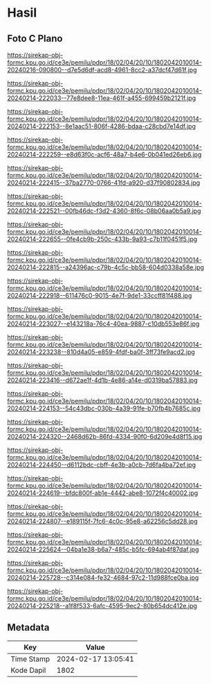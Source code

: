 # Hasil

## Foto C Plano

https://sirekap-obj-formc.kpu.go.id/ce3e/pemilu/pdpr/18/02/04/20/10/1802042010014-20240216-090800--d7e5d6df-acd8-4961-8cc2-a37dcf47d61f.jpg

https://sirekap-obj-formc.kpu.go.id/ce3e/pemilu/pdpr/18/02/04/20/10/1802042010014-20240214-222033--77e8dee8-11ea-461f-a455-699459b2121f.jpg

https://sirekap-obj-formc.kpu.go.id/ce3e/pemilu/pdpr/18/02/04/20/10/1802042010014-20240214-222153--8e1aac51-806f-4286-bdaa-c28cbd7e14df.jpg

https://sirekap-obj-formc.kpu.go.id/ce3e/pemilu/pdpr/18/02/04/20/10/1802042010014-20240214-222259--e8d63f0c-acf6-48a7-b4e6-0b041ed26eb6.jpg

https://sirekap-obj-formc.kpu.go.id/ce3e/pemilu/pdpr/18/02/04/20/10/1802042010014-20240214-222415--37ba2770-0766-41fd-a920-d37f90802834.jpg

https://sirekap-obj-formc.kpu.go.id/ce3e/pemilu/pdpr/18/02/04/20/10/1802042010014-20240214-222521--00fb46dc-f3d2-4360-8f6c-08b06aa0b5a9.jpg

https://sirekap-obj-formc.kpu.go.id/ce3e/pemilu/pdpr/18/02/04/20/10/1802042010014-20240214-222655--0fe4cb9b-250c-433b-9a93-c7b11f0451f5.jpg

https://sirekap-obj-formc.kpu.go.id/ce3e/pemilu/pdpr/18/02/04/20/10/1802042010014-20240214-222815--a24396ac-c79b-4c5c-bb58-604d0338a58e.jpg

https://sirekap-obj-formc.kpu.go.id/ce3e/pemilu/pdpr/18/02/04/20/10/1802042010014-20240214-222918--611476c0-9015-4e7f-9de1-33ccff81f488.jpg

https://sirekap-obj-formc.kpu.go.id/ce3e/pemilu/pdpr/18/02/04/20/10/1802042010014-20240214-223027--e143218a-76c4-40ea-9887-c10db553e86f.jpg

https://sirekap-obj-formc.kpu.go.id/ce3e/pemilu/pdpr/18/02/04/20/10/1802042010014-20240214-223238--810d4a05-e859-4fdf-ba0f-3ff73fe9acd2.jpg

https://sirekap-obj-formc.kpu.go.id/ce3e/pemilu/pdpr/18/02/04/20/10/1802042010014-20240214-223416--d672ae1f-4d1b-4e86-a14e-d0319ba57883.jpg

https://sirekap-obj-formc.kpu.go.id/ce3e/pemilu/pdpr/18/02/04/20/10/1802042010014-20240214-224153--54c43dbc-030b-4a39-91fe-b70fb4b7685c.jpg

https://sirekap-obj-formc.kpu.go.id/ce3e/pemilu/pdpr/18/02/04/20/10/1802042010014-20240214-224320--2468d62b-86fd-4334-90f0-6d209e4d8f15.jpg

https://sirekap-obj-formc.kpu.go.id/ce3e/pemilu/pdpr/18/02/04/20/10/1802042010014-20240214-224450--d6112bdc-cbff-4e3b-a0cb-7d6fa4ba72ef.jpg

https://sirekap-obj-formc.kpu.go.id/ce3e/pemilu/pdpr/18/02/04/20/10/1802042010014-20240214-224619--bfdc800f-ab1e-4442-abe8-1072f4c40002.jpg

https://sirekap-obj-formc.kpu.go.id/ce3e/pemilu/pdpr/18/02/04/20/10/1802042010014-20240214-224807--e189115f-7fc6-4c0c-95e8-a62256c5dd28.jpg

https://sirekap-obj-formc.kpu.go.id/ce3e/pemilu/pdpr/18/02/04/20/10/1802042010014-20240214-225624--04ba1e38-b6a7-485c-b5fc-694ab4f87daf.jpg

https://sirekap-obj-formc.kpu.go.id/ce3e/pemilu/pdpr/18/02/04/20/10/1802042010014-20240214-225728--c314e084-fe32-4684-97c2-11d988fce0ba.jpg

https://sirekap-obj-formc.kpu.go.id/ce3e/pemilu/pdpr/18/02/04/20/10/1802042010014-20240214-225218--a1f8f533-6afc-4595-9ec2-80b654dc412e.jpg


## Metadata

| Key        | Value               |
| ---------- | ------------------- |
| Time Stamp | 2024-02-17 13:05:41 |
| Kode Dapil | 1802                |



